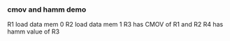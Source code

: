 ### cmov and hamm demo

R1 load data mem 0
R2 load data mem 1
R3 has CMOV of R1 and R2
R4 has hamm value of R3


